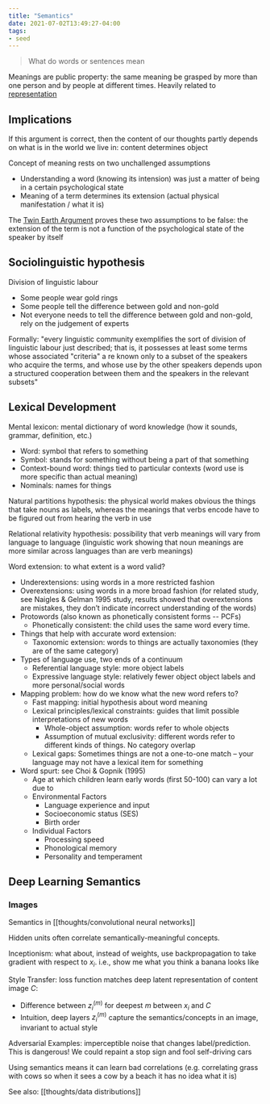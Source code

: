 ```yaml
---
title: "Semantics"
date: 2021-07-02T13:49:27-04:00
tags:
- seed
---
```


> What do words or sentences mean

Meanings are public property: the same meaning be grasped by more than one person and by people at different times. Heavily related to [representation](thoughts/representation.md)

## Implications
If this argument is correct, then the content of our thoughts partly depends on what is in the world we live in: content determines object

Concept of meaning rests on two unchallenged assumptions
- Understanding a word (knowing its intension) was just a matter of being in a certain psychological state
- Meaning of a term determines its extension (actual physical manifestation / what it is)

The [Twin Earth Argument](thoughts/Twin%20Earth%20Argument.md) proves these two assumptions to be false: the extension of the term is not a function of the psychological state of the speaker by itself

## Sociolinguistic hypothesis
Division of linguistic labour
-  Some people wear gold rings
-  Some people tell the difference between gold and non-gold
-  Not everyone needs to tell the difference between gold and non-gold, rely on the judgement of experts

Formally: "every linguistic community exemplifies the sort of division of linguistic labour just described; that is, it possesses at least some terms whose associated "criteria" a re known only to a subset of the speakers who acquire the terms, and whose use by the other speakers depends upon a structured cooperation between them and the speakers in the relevant subsets"

## Lexical Development
Mental lexicon: mental dictionary of word knowledge (how it sounds, grammar, definition, etc.)

- Word: symbol that refers to something
- Symbol: stands for something without being a part of that something
- Context-bound word: things tied to particular contexts (word use is more specific than actual meaning)
- Nominals: names for things

Natural partitions hypothesis: the physical world makes obvious the things that take nouns as labels, whereas the meanings that verbs encode have to be figured out from hearing the verb in use 

Relational relativity hypothesis: possibility that verb meanings will vary from language to language (linguistic work showing that noun meanings are more similar across languages than are verb meanings)

Word extension: to what extent is a word valid?
- Underextensions: using words in a more restricted fashion
- Overextensions: using words in a more broad fashion (for related study, see Naigles & Gelman 1995 study, results showed that overextensions are mistakes, they don’t indicate incorrect understanding of the words)
- Protowords (also known as phonetically consistent forms -- PCFs)
	- Phonetically consistent: the child uses the same word every time.
- Things that help with accurate word extension:
	- Taxonomic extension: words to things are actually taxonomies (they are of the same category)
- Types of language use, two ends of a continuum
	- Referential language style: more object labels
	- Expressive language style: relatively fewer object object labels and more personal/social words
- Mapping problem: how do we know what the new word refers to?
	- Fast mapping: initial hypothesis about word meaning
	- Lexical principles/lexical constraints: guides that limit possible interpretations of new words
		- Whole-object assumption: words refer to whole objects
		- Assumption of mutual exclusivity: different words refer to different kinds of things. No category overlap
	- Lexical gaps: Sometimes things are not a one-to-one match – your language may not have a lexical item for something
- Word spurt: see Choi & Gopnik (1995)
	- Age at which children learn early words (first 50-100) can vary a lot due to
	- Environmental Factors
		- Language experience and input
		- Socioeconomic status (SES)
		- Birth order
	- Individual Factors
		- Processing speed
		- Phonological memory
		- Personality and temperament

## Deep Learning Semantics
### Images
Semantics in [[thoughts/convolutional neural networks]]

Hidden units often correlate semantically-meaningful concepts.

Inceptionism: what about, instead of weights, use backpropagation to take gradient with respect to $x_i$. i.e., show me what you think a banana looks like

Style Transfer: loss function matches deep latent representation of content image $C$:
- Difference between $z_i^{(m)}$ for deepest $m$ between $x_i$ and $C$
- Intuition, deep layers $z_i^{(m)}$ capture the semantics/concepts in an image, invariant to actual style

Adversarial Examples: imperceptible noise that changes label/prediction. This is dangerous! We could repaint a stop sign and fool self-driving cars

Using semantics means it can learn bad correlations (e.g. correlating grass with cows so when it sees a cow by a beach it has no idea what it is)

See also: [[thoughts/data distributions]]
